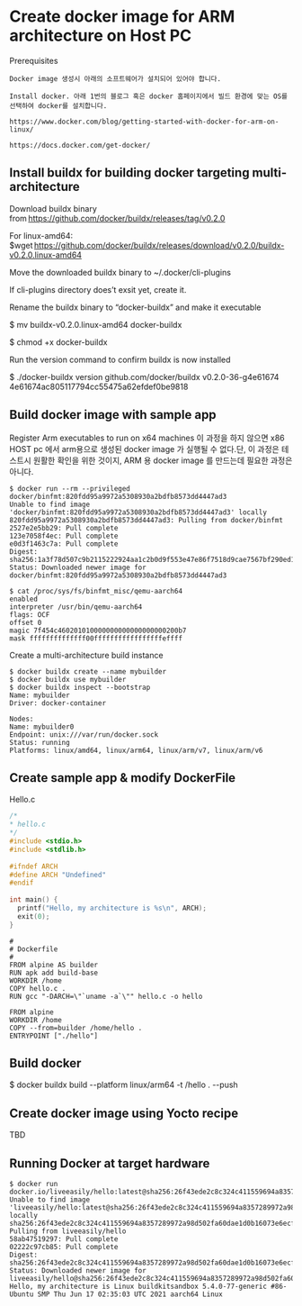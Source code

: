 # Create docker image for ARM architecture on Host PC

Prerequisites 
```
Docker image 생성시 아래의 소프트웨어가 설치되어 있어야 합니다. 

Install docker. 아래 1번의 블로그 혹은 docker 홈페이지에서 빌드 환경에 맞는 OS를 선택하여 docker를 설치합니다. 

https://www.docker.com/blog/getting-started-with-docker-for-arm-on-linux/ 

https://docs.docker.com/get-docker/ 
```
 

 

## Install buildx for building docker targeting multi-architecture 

Download buildx binary from https://github.com/docker/buildx/releases/tag/v0.2.0 

For linux-amd64:  $wget https://github.com/docker/buildx/releases/download/v0.2.0/buildx-v0.2.0.linux-amd64 

Move the downloaded buildx binary to ~/.docker/cli-plugins 

If cli-plugins directory does’t exsit yet, create it. 

Rename the buildx binary to “docker-buildx” and make it executable 

$ mv buildx-v0.2.0.linux-amd64 docker-buildx 

$ chmod +x docker-buildx 

Run the version command to confirm buildx is now installed 

$ ./docker-buildx version 
github.com/docker/buildx v0.2.0-36-g4e61674 4e61674ac805117794cc55475a62efdef0be9818 

 

## Build docker image with sample app 

Register Arm executables to run on x64 machines 
이 과정을 하지 않으면 x86 HOST pc 에서 arm용으로 생성된 docker image 가 실행될 수 없다.단, 이 과정은 테스트시 원활한 확인을 위한 것이지, ARM 용 docker image 를 만드는데 필요한 과정은 아니다.  

 
```
$ docker run --rm --privileged docker/binfmt:820fdd95a9972a5308930a2bdfb8573dd4447ad3 
Unable to find image 'docker/binfmt:820fdd95a9972a5308930a2bdfb8573dd4447ad3' locally 
820fdd95a9972a5308930a2bdfb8573dd4447ad3: Pulling from docker/binfmt 
2527e2e5bb29: Pull complete 
123e7058f4ec: Pull complete 
e0d3f1463c7a: Pull complete 
Digest: sha256:1a3f78d507c9b2115222924aa1c2b0d9f553e47e86f7518d9cae7567bf290ed1 
Status: Downloaded newer image for docker/binfmt:820fdd95a9972a5308930a2bdfb8573dd4447ad3 
```
```  
$ cat /proc/sys/fs/binfmt_misc/qemu-aarch64 
enabled 
interpreter /usr/bin/qemu-aarch64 
flags: OCF 
offset 0 
magic 7f454c460201010000000000000000000200b7 
mask ffffffffffffff00fffffffffffffffffeffff 
```
 

Create a multi-architecture build instance 
```
$ docker buildx create --name mybuilder 
$ docker buildx use mybuilder 
$ docker buildx inspect --bootstrap 
Name: mybuilder 
Driver: docker-container 
  
Nodes: 
Name: mybuilder0 
Endpoint: unix:///var/run/docker.sock 
Status: running 
Platforms: linux/amd64, linux/arm64, linux/arm/v7, linux/arm/v6  
```
 

## Create sample app & modify DockerFile 

Hello.c 
```c
/* 
* hello.c 
*/ 
#include <stdio.h> 
#include <stdlib.h> 
  
#ifndef ARCH 
#define ARCH "Undefined" 
#endif  
  
int main() { 
  printf("Hello, my architecture is %s\n", ARCH); 
  exit(0); 
} 
```
 
```
# 
# Dockerfile 
# 
FROM alpine AS builder 
RUN apk add build-base 
WORKDIR /home 
COPY hello.c . 
RUN gcc "-DARCH=\"`uname -a`\"" hello.c -o hello 
  
FROM alpine 
WORKDIR /home 
COPY --from=builder /home/hello . 
ENTRYPOINT ["./hello"] 
```
 

## Build docker 
$ docker buildx build --platform linux/arm64 -t <your dockerhub id>/hello . --push 

 

## Create docker image using Yocto recipe   
TBD  

## Running Docker at target hardware 
```
$ docker run docker.io/liveeasily/hello:latest@sha256:26f43ede2c8c324c411559694a8357289972a98d502fa60dae1d0b16073e6ecf 
Unable to find image 'liveeasily/hello:latest@sha256:26f43ede2c8c324c411559694a8357289972a98d502fa60dae1d0b16073e6ecf' locally 
sha256:26f43ede2c8c324c411559694a8357289972a98d502fa60dae1d0b16073e6ecf: Pulling from liveeasily/hello 
58ab47519297: Pull complete 
02222c97cb85: Pull complete 
Digest: sha256:26f43ede2c8c324c411559694a8357289972a98d502fa60dae1d0b16073e6ecf 
Status: Downloaded newer image for liveeasily/hello@sha256:26f43ede2c8c324c411559694a8357289972a98d502fa60dae1d0b16073e6ecf 
Hello, my architecture is Linux buildkitsandbox 5.4.0-77-generic #86-Ubuntu SMP Thu Jun 17 02:35:03 UTC 2021 aarch64 Linux 
```
